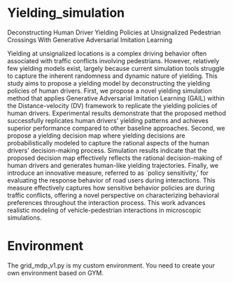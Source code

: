 # Yielding_simulation
Deconstructing Human Driver Yielding Policies at Unsignalized Pedestrian Crossings With Generative Adversarial Imitation Learning


Yielding at unsignalized locations is a complex driving behavior often associated with traffic conflicts involving pedestrians. However, relatively few yielding models exist, largely because current simulation tools struggle to capture the inherent randomness and dynamic nature of yielding. This study aims to propose a yielding model by deconstructing the yielding policies of human drivers. First, we propose a novel yielding simulation method that applies Generative Adversarial Imitation Learning (GAIL) within the Distance-velocity (DV) framework to replicate the yielding policies of human drivers. Experimental results demonstrate that the proposed method successfully replicates human drivers' yielding patterns and achieves superior performance compared to other baseline approaches. Second, we propose a yielding decision map where yielding decisions are probabilistically modeled to capture the rational aspects of the human drivers' decision-making process. Simulation results indicate that the proposed decision map effectively reflects the rational decision-making of human drivers and generates human-like yielding trajectories. Finally, we introduce an innovative measure, referred to as `policy sensitivity,' for evaluating the response behavior of road users during interactions. This measure effectively captures how sensitive behavior policies are during traffic conflicts, offering a novel perspective on characterizing behavioral preferences throughout the interaction process. This work advances realistic modeling of vehicle-pedestrian interactions in microscopic simulations.

# Environment

The grid_mdp_v1.py is my custom environment. You need to create your own environment based on GYM.




